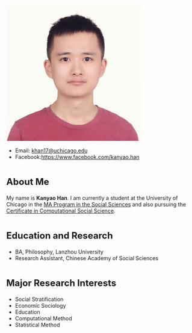 

![Kanyao Han](https://github.com/khan1792/Kanyao-File/blob/master/photo13.jpg "Kanyao Han")
- Email: <khan17@uchicago.edu>
- Facebook:<https://www.facebook.com/kanyao.han>



# <font size=5>About Me</font>

My name is **Kanyao Han**. I am currently a student at the University of Chicago in the [MA Program in the Social Sciences](https://mapss.uchicago.edu/) and also pursuing the [Certificate in Computational Social Science](https://macss.uchicago.edu/content/certificate-current-students).

# <font size=5>Education and Research</font>

- BA, Philosophy, Lanzhou University
- Research Assistant, Chinese Academy of Social Sciences

# <font size=5>Major Research Interests</font>

- Social Stratification
- Economic Sociology
- Education
- Computational Method
- Statistical Method